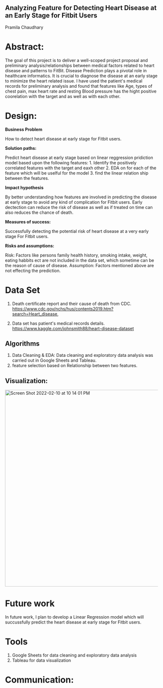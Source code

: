 ## Analyzing Feature for Detecting Heart Disease at an Early Stage for Fitbit Users
Pramila Chaudhary

# Abstract:
The goal of this project is to deliver a well-scoped project proposal and preliminary analysis/relationships between 
medical factors related to heart disease and patterns to FitBit. Disease Prediction plays a pivotal role in healthcare informatics. 
It is crucial to diagnose the disease at an early stage to minimize the heart related issue. I have used the patient's medical records 
for preliminary analysis and found that features like Age, types of chest pain, max heart rate and resting Blood pressure has the hight 
positive coorelation with the target and as well as with each other.

# Design:

  **Business Problem**

  How to detect heart disease at early stage for Fitbit users.

  **Solution paths:**
  
  Predict heart disease at early stage based on linear reggression pridiction model based upon the following features:
    1. Identify the positively correlated features with the target and eaxh other
    2. EDA on for each of the feature which will be uselful for the model
    3. find the linear relation ship between the features.

  **Impact hypothesis**

   By better understanding how features are involved in predicting the disease at early stage to avoid any kind of complication for Fitbit users. 
   Early dectection can reduce the risk of disease as well as if treated on time can also reduces the chance of death.

  **Measures of success:**
   
   Successfully detecting the potential risk of heart disease at a very early stage For Fitbit users.

  **Risks and assumptions:**

  Risk: Factors like persons family health history, smoking intake, weight, eating habbits ect are not included in the data set, 
        which sometime can be the reason of cause of disease. 
  Assumption: Factors mentioned above are not effecting the prediction.

# Data Set

  1. Death certificate report and their cause of death from CDC.
  https://www.cdc.gov/nchs/hus/contents2019.htm?search=Heart_disease,
  
  2. Data set has patient's medical records details.
  https://www.kaggle.com/johnsmith88/heart-disease-dataset

## Algorithms

  1. Data Cleaning & EDA: Data cleaning and exploratory data analysis was carried out in Google Sheets and Tableau.
  2. feature selection based on Relationship between two features.
  
## Visualization:

  <img width="649" alt="Screen Shot 2022-02-10 at 10 14 01 PM" src="https://user-images.githubusercontent.com/89863226/153545749-cafbae53-71fe-405c-b2ff-e9945424945a.png">

# Future work

In future work, I plan to develop a Linear Regression model which will succussfully predict the heart disease at early stage for Fitbit users.


# Tools
  1. Google Sheets for data cleaning and exploratory data analysis
  2. Tableau for data visualization

# Communication:
